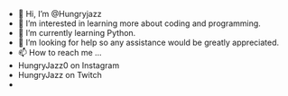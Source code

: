 - 👋 Hi, I’m @Hungryjazz
- 👀 I’m interested in learning more about coding and programming.
- 🌱 I’m currently learning Python.
- 💞️ I’m looking for help so any assistance would be greatly appreciated. 
- 📫 How to reach me ...
- HungryJazz0 on Instagram
- HungryJazz on Twitch
- 

<!---
Hungryjazz/Hungryjazz is a ✨ special ✨ repository because its `README.md` (this file) appears on your GitHub profile.
You can click the Preview link to take a look at your changes.
--->
